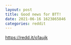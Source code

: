 ```yaml
--- 
layout: post 
title: Good news for BTT! 
date: 2021-06-16 1623865846 
categories: reddit 
--- 
```

https://redd.it/o1aujk